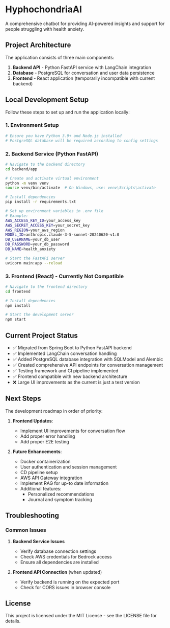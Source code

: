 # HyphochondriaAI

A comprehensive chatbot for providing AI-powered insights and support for people struggling with health anxiety.

## Project Architecture

The application consists of three main components:

1. **Backend API** - Python FastAPI service with LangChain integration
2. **Database** - PostgreSQL for conversation and user data persistence
3. **Frontend** - React application (temporarily incompatible with current backend)

## Local Development Setup

Follow these steps to set up and run the application locally:

### 1. Environment Setup

```bash
# Ensure you have Python 3.9+ and Node.js installed
# PostgreSQL database will be required according to config settings
```

### 2. Backend Service (Python FastAPI)

```bash
# Navigate to the backend directory
cd backend/app

# Create and activate virtual environment
python -m venv venv
source venv/bin/activate  # On Windows, use: venv\Scripts\activate

# Install dependencies
pip install -r requirements.txt

# Set up environment variables in .env file
# Example:
AWS_ACCESS_KEY_ID=your_access_key
AWS_SECRET_ACCESS_KEY=your_secret_key
AWS_REGION=your_aws_region
MODEL_ID=anthropic.claude-3-5-sonnet-20240620-v1:0
DB_USERNAME=your_db_user
DB_PASSWORD=your_db_password
DB_NAME=health_anxiety

# Start the FastAPI server
uvicorn main:app --reload
```

### 3. Frontend (React) - Currently Not Compatible

```bash
# Navigate to the frontend directory
cd frontend

# Install dependencies
npm install

# Start the development server
npm start
```

## Current Project Status

- ✅ Migrated from Spring Boot to Python FastAPI backend
- ✅ Implemented LangChain conversation handling
- ✅ Added PostgreSQL database integration with SQLModel and Alembic
- ✅ Created comprehensive API endpoints for conversation management
- ✅ Testing framework and CI pipeline implemented
- ✅ Frontend compatible with new backend architecture
- ❌ Large UI improvements as the current is just a test version

## Next Steps

The  development roadmap in order of priority:

1. **Frontend Updates**:
   - Implement UI improvements for conversation flow
   - Add proper error handling
   - Add proper E2E testing

2. **Future Enhancements**:
   - Docker containerization
   - User authentication and session management
   - CD pipeline setup
   - AWS API Gateway integration
   - Implement RAG for up-to date information
   - Additional features:
     * Personalized recommendations
     * Journal and symptom tracking

## Troubleshooting

### Common Issues

1. **Backend Service Issues**
   * Verify database connection settings
   * Check AWS credentials for Bedrock access
   * Ensure all dependencies are installed

2. **Frontend API Connection** (when updated)
   * Verify backend is running on the expected port
   * Check for CORS issues in browser console

## License

This project is licensed under the MIT License - see the LICENSE file for details.
